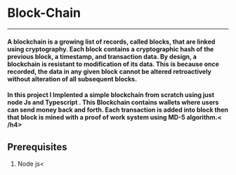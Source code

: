 # Block-Chain
<hr>
<h4>A blockchain is a growing list of records, called blocks, that are linked using cryptography. Each block contains a cryptographic hash of the previous block, a timestamp, and transaction data. By design, a blockchain is resistant to modification of its data. This is because once recorded, the data in any given block cannot be altered retroactively without alteration of all subsequent blocks. </h4>

<h4>In this project I Implented a simple blockchain from scratch using just node Js and Typescript . This Blockchain contains wallets where users can send money back and forth. Each transaction is added into block then that block is mined with a proof of work system using MD-5 algorithm.< /h4>

<h2> Prerequisites</h2>
<ol>
  <li>Node js<
  <liType script</li>
  </ol>
  

